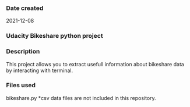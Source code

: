### Date created
2021-12-08

### Udacity Bikeshare python project

### Description
This project allows you to extract usefull information about bikeshare data by interacting with terminal.

### Files used
bikeshare.py
*csv data files are not included in this repository.
